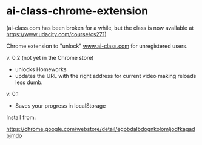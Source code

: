 ai-class-chrome-extension
=========================

(ai-class.com has been broken for a while, but the class is now available at https://www.udacity.com/course/cs271)

Chrome extension to "unlock" www.ai-class.com for unregistered users.

v. 0.2 (not yet in the Chrome store)

- unlocks Homeworks
- updates the URL with the right address for current video making reloads less
dumb.

v. 0.1

- Saves your progress in localStorage

Install from:

https://chrome.google.com/webstore/detail/egobdalbdognkolomljodfkagadbjmdo
